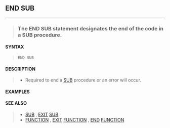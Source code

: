 ## END SUB
---
<blockquote>

### The END SUB statement designates the end of the code in a SUB procedure.

</blockquote>

#### SYNTAX

<blockquote>

`END SUB`

</blockquote>

#### DESCRIPTION

<blockquote>

* Required to end a [SUB](./SUB.md) procedure or an error will occur.


</blockquote>

#### EXAMPLES

<blockquote>


</blockquote>

#### SEE ALSO

<blockquote>

* [SUB](./SUB.md) , [EXIT](./EXIT.md) [SUB](./SUB.md)
* [FUNCTION](./FUNCTION.md) , [EXIT](./EXIT.md) [FUNCTION](./FUNCTION.md) , [END](./END.md) [FUNCTION](./FUNCTION.md)

</blockquote>
